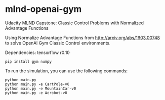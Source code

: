 # mlnd-openai-gym
Udacity MLND Capstone: Classic Control Problems with Normalized Advantage Functions

Using Normalize Advantage Functions from http://arxiv.org/abs/1603.00748 to
solve OpenAI Gym Classic Control environments.

Dependencies:
tensorflow r0.10
```
pip install gym numpy
```

To run the simulation, you can use the following commands:
```
python main.py
python main.py -e CartPole-v0
python main.py -e MountainCar-v0
python main.py -e Acrobot-v0
```
